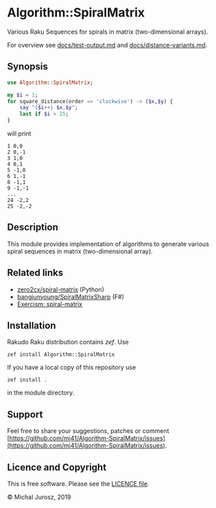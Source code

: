 # Algorithm::SpiralMatrix

Various Raku Sequences for spirals in matrix (two-dimensional
arrays).

For overview see [docs/test-output.md](docs/test-output.md) 
and [docs/distance-variants.md](docs/distance-variants.md).

## Synopsis

```raku
use Algorithm::SpiralMatrix;

my $i = 1;
for square_distance(order => 'clockwise') -> ($x,$y) {
    say "{$i++} $x,$y";
    last if $i > 25;
}
```

will print
```
1 0,0
2 0,-1
3 1,0
4 0,1
5 -1,0
6 1,-1
8 -1,1
9 -1,-1
...
24 -2,2
25 -2,-2
````

## Description

This module provides implementation of algorithms to generate various
spiral sequences in matrix (two-dimensional array).

## Related links

* [zero2cx/spiral-matrix](https://github.com/zero2cx/spiral-matrix) (Python)
* [bangjunyoung/SpiralMatrixSharp](https://github.com/bangjunyoung/SpiralMatrixSharp) (F#)
* [Exercism: spiral-matrix](https://github.com/exercism/problem-specifications/blob/master/exercises/spiral-matrix/description.md)

## Installation

Rakudo Raku distribution contains *zef*. Use

	zef install Algorithm::SpiralMatrix

If you have a local copy of this repository use

	zef install .

in the module directory.

## Support

Feel free to share your suggestions, patches or comment 
[https://github.com/mj41/Algorithm-SpiralMatrix/issues](https://github.com/mj41/Algorithm-SpiralMatrix/issues).

## Licence and Copyright

This is free software. Please see the [LICENCE file](LICENSE).

© Michal Jurosz, 2019